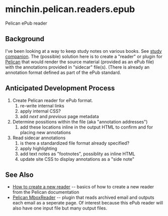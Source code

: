 # minchin.pelican.readers.epub

Pelican ePub reader

## Background

I've been looking at a way to keep study notes on various books. See [study companion](https://github.com/MinchinWeb/study-companion). The (possible) solution here is to create a "reader" or plugin for [Pelican](https://docs.getpelican.com/en/latest/index.html) that would render the source material (provided as an ePub file) with the annotations provided in "sidecar" file(s). (There is already an annotation format defined as part of the ePub standard.

## Anticipated Development Process

1. Create Pelican reader for ePub format.
    1. re-write internal links
    2. apply internal CSS?
    3. add *next* and *previous* page metadata
2. Determine possitions within the file (aka "annotation addresses")
    1. add these locations inline in the output HTML to confirm and for placing new annotations 
3. Read sidecar annotations
    1. is there a standardized file format already specified?
    2. apply highlighting
    3. add text notes as "footnotes", possiblity as inline HTML
    4. update site CSS to display annotations as a "side note"

## See Also

- [How to create a new reader](https://docs.getpelican.com/en/latest/plugins.html) -- basics of how to create a new reader from the Pelican documentation
- [Pelican MboxReader](https://github.com/TC01/pelican-mboxreader) -- plugin that reads archived email and outputs each email as a seperate page. Of interest because this ePub reader will also have one input file but many output files.







